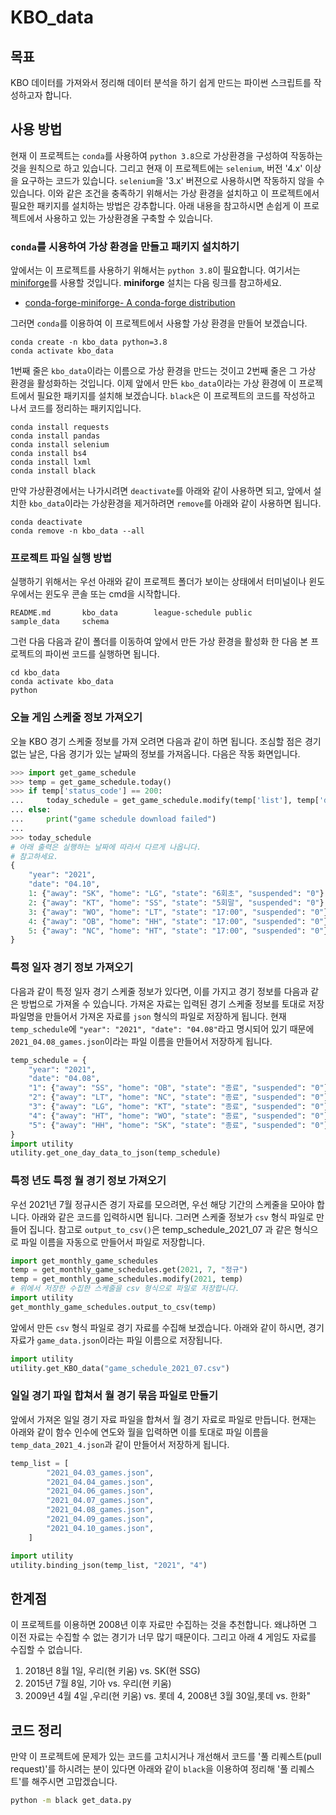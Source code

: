 # KBO_data

## 목표

KBO 데이터를 가져와서 정리해 데이터 분석을 하기 쉽게 만드는 파이썬 스크립트를 작성하고자 합니다.

## 사용 방법

현재 이 프로젝트는 `conda`를 사용하여 `python 3.8`으로 가상환경을 구성하여 작동하는 것을 원칙으로 하고 있습니다. 그리고 현재 이 프로젝트에는 `selenium`, 버전 '4.x' 이상을 요구하는 코드가 있습니다. `selenium`을 '3.x' 버젼으로 사용하시면 작동하지 않을 수 있습니다. 이와 같은 조건을 충족하기 위해서는 가상 환경을 설치하고 이 프로젝트에서 필요한 패키지를 설치하는 방법은 강추합니다. 아래 내용을 참고하시면 손쉽게 이 프로젝트에서 사용하고 있는 가상환경올 구축할 수 있습니다.

### `conda`를 시용하여 가상 환경을 만들고 패키지 설치하기

앞에서는 이 프로젝트를 사용하기 위해서는 `python 3.8`이 필요합니다. 여기서는 [miniforge](https://github.com/conda-forge/miniforge)를 사용할 것입니다. **miniforge** 설치는 다음 링크를 참고하세요.

- [conda-forge-miniforge- A conda-forge distribution](https://github.com/conda-forge/miniforge#download)

그러면 `conda`를 이용하여 이 프로젝트에서 사용할 가상 환경을 만들어 보겠습니다.

```console
conda create -n kbo_data python=3.8
conda activate kbo_data
```

1번째 줄은 `kbo_data`이라는 이름으로 가상 환경을 만드는 것이고 2번째 줄은 그 가상 환경을 활성화하는 것입니다. 이제 앞에서 만든 `kbo_data`이라는 가상 환경에 이 프로젝트에서 필요한 패키지를 설치해 보겠습니다. `black`은 이 프로젝트의 코드를 작성하고 나서 코드를 정리하는 패키지입니다.

```console
conda install requests
conda install pandas
conda install selenium
conda install bs4
conda install lxml
conda install black
```

만약 가상환경에서는 나가시려면 `deactivate`를 아래와 같이 사용하면 되고, 앞에서 설치한 `kbo_data`이라는 가상환경을 제거하려면 `remove`를 아래와 같이 사용하면 됩니다.

```console
conda deactivate
conda remove -n kbo_data --all
```

### 프로젝트 파일 실행 방법

실행하기 위해서는 우선 아래와 같이 프로젝트 폴더가 보이는 상태에서 터미널이나 윈도우에서는 윈도우 콘솔 또는 cmd을 시작합니다.

```console
README.md       kbo_data        league-schedule public          sample_data     schema
```

그런 다음 다음과 같이 폴더를 이동하여 앞에서 만든 가상 환경을 활성화 한 다음 본 프로젝트의 파이썬 코드를 실행하면 됩니다.

```console
cd kbo_data
conda activate kbo_data
python
```

### 오늘 게임 스케줄 정보 가져오기

오늘 KBO 경기 스케줄 정보를 가져 오려면 다음과 같이 하면 됩니다. 조심할 점은 경기 없는 날은, 다음 경기가 있는 날짜의 정보를 가져옵니다. 다음은 작동 화면입니다.

```python
>>> import get_game_schedule
>>> temp = get_game_schedule.today()
>>> if temp['status_code'] == 200:
...     today_schedule = get_game_schedule.modify(temp['list'], temp['date'])
... else:
...     print("game schedule download failed")
... 
>>> today_schedule
# 아래 출력은 실행하는 날짜에 따라서 다르게 나옵니다.
# 참고하세요.
{
    "year": "2021",
    "date": "04.10",
    1: {"away": "SK", "home": "LG", "state": "6회초", "suspended": "0"},
    2: {"away": "KT", "home": "SS", "state": "5회말", "suspended": "0"},
    3: {"away": "WO", "home": "LT", "state": "17:00", "suspended": "0"},
    4: {"away": "OB", "home": "HH", "state": "17:00", "suspended": "0"},
    5: {"away": "NC", "home": "HT", "state": "17:00", "suspended": "0"},
}
```

### 특정 일자 경기 정보 가져오기

다음과 같이 특정 일자 경기 스케줄 정보가 있다면, 이를 가지고 경기 정보를 다음과 같은 방법으로 가져올 수 있습니다. 가져온 자료는 입력된 경기 스케줄 정보를 토대로 저장 파일명을 만들어서 가져온 자료를 `json` 형식의 파일로 저장하게 됩니다. 현재 `temp_schedule`에 `"year": "2021", "date": "04.08"`라고 명시되어 있기 때문에 `2021_04.08_games.json`이라는 파일 이름을 만들어서 저장하게 됩니다.

```python
temp_schedule = {
    "year": "2021",
    "date": "04.08",
    "1": {"away": "SS", "home": "OB", "state": "종료", "suspended": "0"},
    "2": {"away": "LT", "home": "NC", "state": "종료", "suspended": "0"},
    "3": {"away": "LG", "home": "KT", "state": "종료", "suspended": "0"},
    "4": {"away": "HT", "home": "WO", "state": "종료", "suspended": "0"},
    "5": {"away": "HH", "home": "SK", "state": "종료", "suspended": "0"},
}
import utility
utility.get_one_day_data_to_json(temp_schedule)
```

### 특정 년도 특정 월 경기 정보 가져오기

우선 2021년 7월 정규시즌 경기 자료를 모으려면, 우선 해당 기간의 스케줄을 모아야 합니다. 아래와 같은 코드를 입력하시면 됩니다. 그러면 스케줄 정보가 `csv` 형식 파일로 만들어 집니다. 참고로 `output_to_csv()`은 temp_schedule_2021_07 과 같은 형식으로 파일 이름을 자동으로 만들어서 파일로 저장합니다.

```python
import get_monthly_game_schedules
temp = get_monthly_game_schedules.get(2021, 7, "정규")
temp = get_monthly_game_schedules.modify(2021, temp)
# 위에서 저장한 수집한 스케줄을 csv 형식으로 파일로 저장합니다.
import utility
get_monthly_game_schedules.output_to_csv(temp)
```

앞에서 만든 `csv` 형식 파일로 경기 자료를 수집해 보겠습니다. 아래와 같이 하시면, 경기 자료가 `game_data.json`이라는 파일 이름으로 저장됩니다.

```python
import utility
utility.get_KBO_data("game_schedule_2021_07.csv")
```

### 일일 경기 파일 합쳐서 월 경기 묶음 파일로 만들기

앞에서 가져온 일일 경기 자료 파일을 합쳐서 월 경기 자료로 파일로 만듭니다. 현재는 아래와 같이 함수 인수에 연도와 월을 입력하면 이를 토대로 파일 이름을 `temp_data_2021_4.json`과 같이 만들어서 저장하게 됩니다.

```python
temp_list = [
        "2021_04.03_games.json",
        "2021_04.04_games.json",
        "2021_04.06_games.json",
        "2021_04.07_games.json",
        "2021_04.08_games.json",
        "2021_04.09_games.json",
        "2021_04.10_games.json",
    ]

import utility
utility.binding_json(temp_list, "2021", "4")
```

## 한계점

이 프로젝트를 이용하면 2008년 이후 자료만 수집하는 것을 추천합니다. 왜냐하면 그 이전 자료는 수집할 수 없는 경기가 너무 많기 때문이다. 그리고 아래 4 게임도 자료를 수집할 수 없습니다.

1. 2018년 8월 1일, 우리(현 키움) vs. SK(현 SSG)
2. 2015년 7월 8일, 기아 vs. 우리(현 키움)
3. 2009년 4월 4일 ,우리(현 키움) vs. 롯데
4, 2008년 3월 30일,롯데 vs. 한화"

## 코드 정리

만약 이 프로젝트에 문제가 있는 코드를 고치시거나 개선해서 코드를 '풀 리퀘스트(pull request)'를 하시려는 분이 있다면 아래와 같이 `black`을 이용하여 정리해 '풀 리퀘스트'를 해주시면 고맙겠습니다.

```bash
python -m black get_data.py
```
